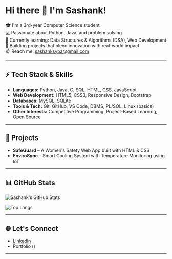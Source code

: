 # Hi there 👋 I'm Sashank!

🎓 I'm a 3rd-year Computer Science student  
💻 Passionate about Python, Java, and problem solving  
🌱 Currently learning: Data Structures & Algorithms (DSA), Web Development  
🚀 Building projects that blend innovation with real-world impact  
📫 Reach me: [sashanksyba@gmail.com](mailto:sashanksyba@gmail.com)

---

## ⚡ Tech Stack & Skills

- **Languages:** Python, Java, C, SQL, HTML, CSS, JavaScript  
- **Web Development:** HTML5, CSS3, Responsive Design, Bootstrap
- **Databases:** MySQL, SQLite  
- **Tools & Tech:** Git, GitHub, VS Code, DBMS, PL/SQL, Linux (basics)  
- **Other Interests:** Competitive Programming, Project-Based Learning, Open Source 

---

## 📘 Projects

- **SafeGuard** – A Women's Safety Web App built with HTML & CSS  
- **EnviroSync** – Smart Cooling System with Temperature Monitoring using IoT

---

## 📊 GitHub Stats

![Sashank's GitHub Stats](https://github-readme-stats.vercel.app/api?username=sashanksyba&show_icons=true&theme=tokyonight)

![Top Langs](https://github-readme-stats.vercel.app/api/top-langs/?username=sashanksyba&layout=compact&theme=tokyonight)

---

## 🌐 Let's Connect

- [LinkedIn](https://www.linkedin.com/in/sashank-syba)  
- Portfolio ()

---
